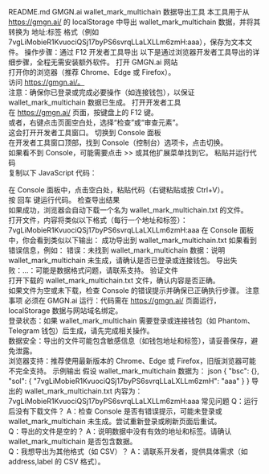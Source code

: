 
README.md
GMGN.ai wallet_mark_multichain 数据导出工具
本工具用于从 https://gmgn.ai/ 的 localStorage 中导出 wallet_mark_multichain 数据，并将其转换为 地址:标签 格式（例如 7vgLiMobieR1KvuociQSj17byPS6svrqLLaLXLLm6zmH:aaa），保存为文本文件。
操作步骤：通过 F12 开发者工具导出
以下是通过浏览器开发者工具导出的详细步骤，全程无需安装额外软件。
打开 GMGN.ai 网站  
打开你的浏览器（推荐 Chrome、Edge 或 Firefox）。  
访问 https://gmgn.ai/。  
注意：确保你已登录或完成必要操作（如连接钱包），以保证 wallet_mark_multichain 数据已生成。
打开开发者工具  
在 https://gmgn.ai/ 页面，按键盘上的 F12 键。  
或者，右键点击页面空白处，选择“检查”或“审查元素”。  
这会打开开发者工具窗口。
切换到 Console 面板  
在开发者工具窗口顶部，找到 Console（控制台）选项卡，点击切换。  
如果看不到 Console，可能需要点击 >> 或其他扩展菜单找到它。
粘贴并运行代码  
复制以下 JavaScript 代码：

在 Console 面板中，点击空白处，粘贴代码（右键粘贴或按 Ctrl+V）。  
按 回车 键运行代码。
检查导出结果  
如果成功，浏览器会自动下载一个名为 wallet_mark_multichain.txt 的文件。  
打开文件，内容将类似以下格式（每行一个地址和标签）：
7vgLiMobieR1KvuociQSj17byPS6svrqLLaLXLLm6zmH:aaa
在 Console 面板中，你会看到类似以下输出：
成功导出到 wallet_mark_multichain.txt
如果看到错误信息，例如：
错误：未找到 wallet_mark_multichain 数据：说明 wallet_mark_multichain 未生成，请确认是否已登录或连接钱包。
导出失败：...：可能是数据格式问题，请联系支持。
验证文件  
打开下载的 wallet_mark_multichain.txt 文件，确认内容是否正确。  
如果文件为空或未下载，检查 Console 的错误提示并确保已正确执行步骤。
注意事项
必须在 GMGN.ai 运行：代码需在 https://gmgn.ai/ 页面运行，localStorage 数据与网站域名绑定。  
登录状态：如果 wallet_mark_multichain 需要登录或连接钱包（如 Phantom、Telegram 钱包）后生成，请先完成相关操作。  
数据安全：导出的文件可能包含敏感信息（如钱包地址和标签），请妥善保存，避免泄露。  
浏览器支持：推荐使用最新版本的 Chrome、Edge 或 Firefox，旧版浏览器可能不完全支持。
示例输出
假设 wallet_mark_multichain 数据为：
json
{
  "bsc": {},
  "sol": {
    "7vgLiMobieR1KvuociQSj17byPS6svrqLLaLXLLm6zmH": "aaa"
  }
}
导出的 wallet_mark_multichain.txt 内容为：
7vgLiMobieR1KvuociQSj17byPS6svrqLLaLXLLm6zmH:aaa
常见问题
Q：运行后没有下载文件？
A：检查 Console 是否有错误提示，可能未登录或 wallet_mark_multichain 未生成。尝试重新登录或刷新页面后重试。  
Q：导出的文件是空的？
A：说明数据中没有有效的地址和标签。请确认 wallet_mark_multichain 是否包含数据。  
Q：我想导出为其他格式（如 CSV）？
A：请联系开发者，提供具体需求（如 address,label 的 CSV 格式）。
